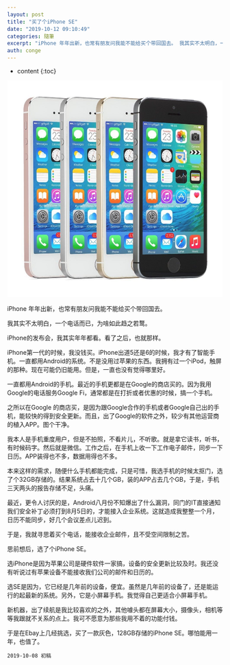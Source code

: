 ```yaml
---
layout: post
title: "买了个iPhone SE"
date: "2019-10-12 09:10:49"
categories: 隨筆
excerpt: "iPhone 年年出新，也常有朋友问我能不能给买个带回国去。 我其实不太明白，一个电话而已，为啥如此趋之若鹜。 iPhone的发布会，我其实年年..."
auth: conge
---
```

* content
{:toc}

![ ](/assets/images/隨筆/118382-be5e8f42ef4ef26a.png)

iPhone 年年出新，也常有朋友问我能不能给买个带回国去。

我其实不太明白，一个电话而已，为啥如此趋之若鹜。

iPhone的发布会，我其实年年都看。看了之后，也就那样。

iPhone第一代的时候，我没钱买。iPhone出道5还是6的时候，我才有了智能手机。一直都用Android的系统。不是没用过苹果的东西。我拥有过一个iPod，触屏的那种。现在可能仍旧能用。但是，一直也没有觉得哪里好。

一直都用Android的手机。最近的手机更都是在Google的商店买的。因为我用Google的电话服务Google Fi，通常都是在打折或者优惠的时候，搞一个手机。

之所以在Google 的商店买，是因为跟Google合作的手机或者Google自己出的手机，能较快的得到安全更新。而且，出了Google的软件之外，较少有其他运营商的植入APP。图个干净。

我本人是手机重度用户，但是不拍照，不看片儿，不听歌。就是拿它读书，听书，有时候码字。然后就是微信。工作之后，在手机上收一下工作电子邮件，同步一下日历。APP装得也不多，数据用得也不多。

本来这样的需求，随便什么手机都能完成，只是可惜，我选手机的时候太抠门，选了个32GB存储的。结果系统占去十几个GB，装的APP占去几个GB，于是，手机三天两头的报告存储不足，头痛。

最近，更令人讨厌的是，Android八月份不知爆出了什么漏洞，同门的IT直接通知我们安全补丁必须打到8月5日的，才能接入企业系统。这就造成我整整一个月，日历不能同步，好几个会议差点儿迟到。

于是，我就寻思着买个电话，能接收企业邮件，且不受空间限制之苦。

思前想后，选了个iPhone SE。

选iPhone是因为苹果公司是硬件软件一家搞，设备的安全更新比较及时。我还没有听说过有苹果设备不能接收我们公司的邮件和日历的。

选SE是因为，它已经是几年前的设备，便宜。虽然是几年前的设备了，还是能运行的起最新的系统。另外，它是小屏幕手机。我觉得自己更适合小屏幕手机。

新机器，出了续航是我比较喜欢的之外，其他噱头都在屏幕大小，摄像头，相机等等我跟就不关系的点上。我可不愿意为那些我用不着的功能付钱。

于是在Ebay上几经挑选，买了一款灰色，128GB存储的iPhone SE。哪怕能用一年，也值了。


```
2019-10-08 初稿
```
